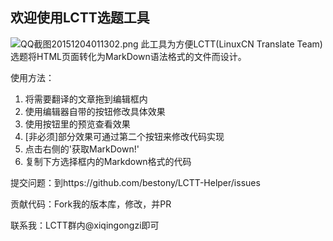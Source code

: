 ## 欢迎使用LCTT选题工具
![QQ截图20151204011302.png](https://ooo.0o0.ooo/2015/12/03/5660787463c24.png)
此工具为方便LCTT(LinuxCN Translate Team)选题将HTML页面转化为MarkDown语法格式的文件而设计。

使用方法：

1.  将需要翻译的文章拖到编辑框内
2.  使用编辑器自带的按钮修改具体效果
3.  使用按钮里的预览查看效果
4.  [非必须]部分效果可通过第二个按钮来修改代码实现
5.  点击右侧的'获取MarkDown!'
6.  复制下方选择框内的Markdown格式的代码

提交问题：到https://github.com/bestony/LCTT-Helper/issues

贡献代码：Fork我的版本库，修改，并PR

联系我：LCTT群内@xiqingongzi即可
